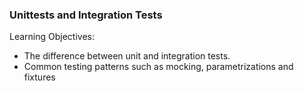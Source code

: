 ### Unittests and Integration Tests

Learning Objectives:
  - The difference between unit and integration tests.
  - Common testing patterns such as mocking, parametrizations and fixtures

